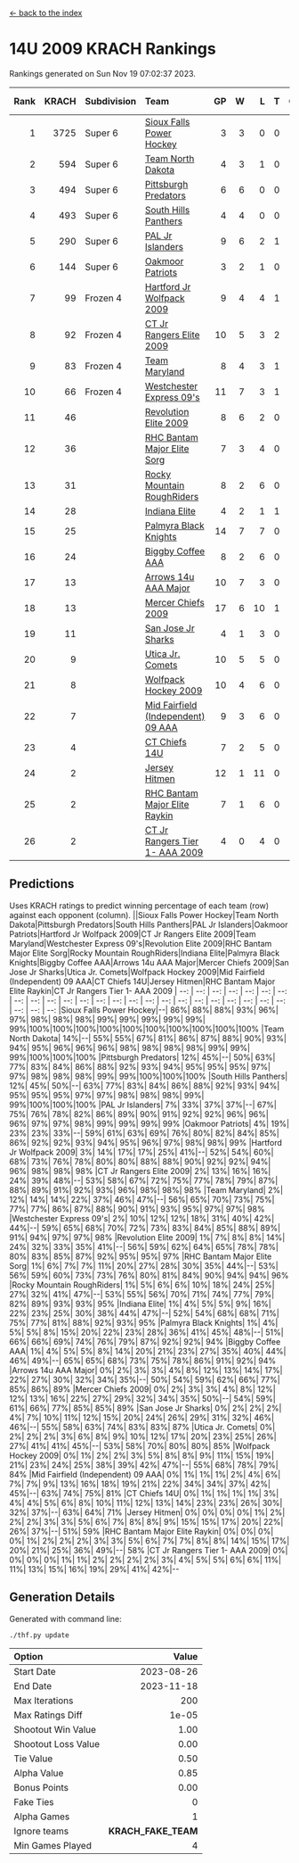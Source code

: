 [<- back to the index](readme.md)
# 14U 2009 KRACH Rankings
Rankings generated on Sun Nov 19 07:02:37 2023.

Rank|KRACH|Subdivision|Team|GP|W|L|T|OTW|OTL|SoS|Exp Wins|Win Diff
---:|---:|:---|:---|---:|---:|---:|---:|---:|---:|---:|---:|---:
1|3725|Super 6|[Sioux Falls Power Hockey](https://gamesheetstats.com/seasons/3664/teams/140999/schedule)|3|3|0|0|0|0|163|3.8|-0.0
2|594|Super 6|[Team North Dakota](https://gamesheetstats.com/seasons/3664/teams/141001/schedule)|4|3|1|0|0|0|785|3.8|-0.0
3|494|Super 6|[Pittsburgh Predators](https://gamesheetstats.com/seasons/3664/teams/140995/schedule)|6|6|0|0|0|0|11|6.9|0.0
4|493|Super 6|[South Hills Panthers](https://gamesheetstats.com/seasons/3664/teams/160166/schedule)|4|4|0|0|0|0|15|4.9|0.0
5|290|Super 6|[PAL Jr Islanders](https://gamesheetstats.com/seasons/3664/teams/140990/schedule)|9|6|2|1|0|0|237|7.4|0.0
6|144|Super 6|[Oakmoor Patriots](https://gamesheetstats.com/seasons/3664/teams/141002/schedule)|3|2|1|0|1|0|163|2.8|-0.0
7|99|Frozen 4|[Hartford Jr Wolfpack 2009](https://gamesheetstats.com/seasons/3664/teams/140979/schedule)|9|4|4|1|0|0|328|5.4|0.0
8|92|Frozen 4|[CT Jr Rangers Elite 2009](https://gamesheetstats.com/seasons/3664/teams/140980/schedule)|10|5|3|2|1|0|89|6.9|0.0
9|83|Frozen 4|[Team Maryland](https://gamesheetstats.com/seasons/3664/teams/140998/schedule)|8|4|3|1|0|0|95|5.4|0.0
10|66|Frozen 4|[Westchester Express 09's](https://gamesheetstats.com/seasons/3664/teams/140992/schedule)|11|7|3|1|1|1|40|8.4|0.0
11|46||[Revolution Elite 2009](https://gamesheetstats.com/seasons/3664/teams/140996/schedule)|8|6|2|0|0|0|24|6.9|0.0
12|36||[RHC Bantam Major Elite Sorg](https://gamesheetstats.com/seasons/3664/teams/140985/schedule)|7|3|4|0|0|0|105|3.9|0.0
13|31||[Rocky Mountain RoughRiders](https://gamesheetstats.com/seasons/3664/teams/144346/schedule)|8|2|6|0|0|0|548|2.8|-0.0
14|28||[Indiana Elite](https://gamesheetstats.com/seasons/3664/teams/144344/schedule)|4|2|1|1|0|0|15|3.4|0.0
15|25||[Palmyra Black Knights](https://gamesheetstats.com/seasons/3664/teams/140997/schedule)|14|7|7|0|0|0|117|7.9|0.0
16|24||[Biggby Coffee AAA](https://gamesheetstats.com/seasons/3664/teams/144343/schedule)|8|2|6|0|0|1|576|2.8|-0.0
17|13||[Arrows 14u AAA Major](https://gamesheetstats.com/seasons/3664/teams/140993/schedule)|10|7|3|0|0|0|10|7.9|0.0
18|13||[Mercer Chiefs 2009](https://gamesheetstats.com/seasons/3664/teams/140987/schedule)|17|6|10|1|1|1|58|7.4|0.0
19|11||[San Jose Jr Sharks](https://gamesheetstats.com/seasons/3664/teams/141003/schedule)|4|1|3|0|0|0|113|1.9|0.0
20|9||[Utica Jr. Comets](https://gamesheetstats.com/seasons/3664/teams/140994/schedule)|10|5|5|0|0|0|95|5.9|0.0
21|8||[Wolfpack Hockey 2009](https://gamesheetstats.com/seasons/3664/teams/140986/schedule)|10|4|6|0|0|1|27|4.9|0.0
22|7||[Mid Fairfield (Independent) 09 AAA](https://gamesheetstats.com/seasons/3664/teams/140981/schedule)|9|3|6|0|0|0|21|3.9|0.0
23|4||[CT Chiefs 14U](https://gamesheetstats.com/seasons/3664/teams/140982/schedule)|7|2|5|0|0|0|14|2.9|0.0
24|2||[Jersey Hitmen](https://gamesheetstats.com/seasons/3664/teams/140988/schedule)|12|1|11|0|0|0|93|1.9|0.0
25|2||[RHC Bantam Major Elite Raykin](https://gamesheetstats.com/seasons/3664/teams/140989/schedule)|7|1|6|0|0|0|13|1.9|0.0
26|2||[CT Jr Rangers Tier 1- AAA 2009](https://gamesheetstats.com/seasons/3664/teams/140983/schedule)|4|0|4|0|0|0|10|0.9|0.0

## Predictions
Uses KRACH ratings to predict winning percentage of each team (row) against each opponent (column).
||Sioux Falls Power Hockey|Team North Dakota|Pittsburgh Predators|South Hills Panthers|PAL Jr Islanders|Oakmoor Patriots|Hartford Jr Wolfpack 2009|CT Jr Rangers Elite 2009|Team Maryland|Westchester Express 09's|Revolution Elite 2009|RHC Bantam Major Elite Sorg|Rocky Mountain RoughRiders|Indiana Elite|Palmyra Black Knights|Biggby Coffee AAA|Arrows 14u AAA Major|Mercer Chiefs 2009|San Jose Jr Sharks|Utica Jr. Comets|Wolfpack Hockey 2009|Mid Fairfield (Independent) 09 AAA|CT Chiefs 14U|Jersey Hitmen|RHC Bantam Major Elite Raykin|CT Jr Rangers Tier 1- AAA 2009
| --: | --: | --: | --: | --: | --: | --: | --: | --: | --: | --: | --: | --: | --: | --: | --: | --: | --: | --: | --: | --: | --: | --: | --: | --: | --: | --: 
|Sioux Falls Power Hockey|--| 86%| 88%| 88%| 93%| 96%| 97%| 98%| 98%| 98%| 99%| 99%| 99%| 99%| 99%| 99%|100%|100%|100%|100%|100%|100%|100%|100%|100%|100%
|Team North Dakota| 14%|--| 55%| 55%| 67%| 81%| 86%| 87%| 88%| 90%| 93%| 94%| 95%| 96%| 96%| 96%| 98%| 98%| 98%| 98%| 99%| 99%| 99%|100%|100%|100%
|Pittsburgh Predators| 12%| 45%|--| 50%| 63%| 77%| 83%| 84%| 86%| 88%| 92%| 93%| 94%| 95%| 95%| 95%| 97%| 97%| 98%| 98%| 98%| 99%| 99%|100%|100%|100%
|South Hills Panthers| 12%| 45%| 50%|--| 63%| 77%| 83%| 84%| 86%| 88%| 92%| 93%| 94%| 95%| 95%| 95%| 97%| 97%| 98%| 98%| 98%| 99%| 99%|100%|100%|100%
|PAL Jr Islanders|  7%| 33%| 37%| 37%|--| 67%| 75%| 76%| 78%| 82%| 86%| 89%| 90%| 91%| 92%| 92%| 96%| 96%| 96%| 97%| 97%| 98%| 99%| 99%| 99%| 99%
|Oakmoor Patriots|  4%| 19%| 23%| 23%| 33%|--| 59%| 61%| 63%| 69%| 76%| 80%| 82%| 84%| 85%| 86%| 92%| 92%| 93%| 94%| 95%| 96%| 97%| 98%| 98%| 99%
|Hartford Jr Wolfpack 2009|  3%| 14%| 17%| 17%| 25%| 41%|--| 52%| 54%| 60%| 68%| 73%| 76%| 78%| 80%| 80%| 88%| 88%| 90%| 92%| 92%| 94%| 96%| 98%| 98%| 98%
|CT Jr Rangers Elite 2009|  2%| 13%| 16%| 16%| 24%| 39%| 48%|--| 53%| 58%| 67%| 72%| 75%| 77%| 78%| 79%| 87%| 88%| 89%| 91%| 92%| 93%| 96%| 98%| 98%| 98%
|Team Maryland|  2%| 12%| 14%| 14%| 22%| 37%| 46%| 47%|--| 56%| 65%| 70%| 73%| 75%| 77%| 77%| 86%| 87%| 88%| 90%| 91%| 93%| 95%| 97%| 97%| 98%
|Westchester Express 09's|  2%| 10%| 12%| 12%| 18%| 31%| 40%| 42%| 44%|--| 59%| 65%| 68%| 70%| 72%| 73%| 83%| 84%| 85%| 88%| 89%| 91%| 94%| 97%| 97%| 98%
|Revolution Elite 2009|  1%|  7%|  8%|  8%| 14%| 24%| 32%| 33%| 35%| 41%|--| 56%| 59%| 62%| 64%| 65%| 78%| 78%| 80%| 83%| 85%| 87%| 92%| 95%| 95%| 97%
|RHC Bantam Major Elite Sorg|  1%|  6%|  7%|  7%| 11%| 20%| 27%| 28%| 30%| 35%| 44%|--| 53%| 56%| 59%| 60%| 73%| 73%| 76%| 80%| 81%| 84%| 90%| 94%| 94%| 96%
|Rocky Mountain RoughRiders|  1%|  5%|  6%|  6%| 10%| 18%| 24%| 25%| 27%| 32%| 41%| 47%|--| 53%| 55%| 56%| 70%| 71%| 74%| 77%| 79%| 82%| 89%| 93%| 93%| 95%
|Indiana Elite|  1%|  4%|  5%|  5%|  9%| 16%| 22%| 23%| 25%| 30%| 38%| 44%| 47%|--| 52%| 54%| 68%| 68%| 71%| 75%| 77%| 81%| 88%| 92%| 93%| 95%
|Palmyra Black Knights|  1%|  4%|  5%|  5%|  8%| 15%| 20%| 22%| 23%| 28%| 36%| 41%| 45%| 48%|--| 51%| 66%| 66%| 69%| 74%| 76%| 79%| 87%| 92%| 92%| 94%
|Biggby Coffee AAA|  1%|  4%|  5%|  5%|  8%| 14%| 20%| 21%| 23%| 27%| 35%| 40%| 44%| 46%| 49%|--| 65%| 65%| 68%| 73%| 75%| 78%| 86%| 91%| 92%| 94%
|Arrows 14u AAA Major|  0%|  2%|  3%|  3%|  4%|  8%| 12%| 13%| 14%| 17%| 22%| 27%| 30%| 32%| 34%| 35%|--| 50%| 54%| 59%| 62%| 66%| 77%| 85%| 86%| 89%
|Mercer Chiefs 2009|  0%|  2%|  3%|  3%|  4%|  8%| 12%| 12%| 13%| 16%| 22%| 27%| 29%| 32%| 34%| 35%| 50%|--| 54%| 59%| 61%| 66%| 77%| 85%| 85%| 89%
|San Jose Jr Sharks|  0%|  2%|  2%|  2%|  4%|  7%| 10%| 11%| 12%| 15%| 20%| 24%| 26%| 29%| 31%| 32%| 46%| 46%|--| 55%| 58%| 63%| 74%| 83%| 83%| 87%
|Utica Jr. Comets|  0%|  2%|  2%|  2%|  3%|  6%|  8%|  9%| 10%| 12%| 17%| 20%| 23%| 25%| 26%| 27%| 41%| 41%| 45%|--| 53%| 58%| 70%| 80%| 80%| 85%
|Wolfpack Hockey 2009|  0%|  1%|  2%|  2%|  3%|  5%|  8%|  8%|  9%| 11%| 15%| 19%| 21%| 23%| 24%| 25%| 38%| 39%| 42%| 47%|--| 55%| 68%| 78%| 79%| 84%
|Mid Fairfield (Independent) 09 AAA|  0%|  1%|  1%|  1%|  2%|  4%|  6%|  7%|  7%|  9%| 13%| 16%| 18%| 19%| 21%| 22%| 34%| 34%| 37%| 42%| 45%|--| 63%| 74%| 75%| 81%
|CT Chiefs 14U|  0%|  1%|  1%|  1%|  1%|  3%|  4%|  4%|  5%|  6%|  8%| 10%| 11%| 12%| 13%| 14%| 23%| 23%| 26%| 30%| 32%| 37%|--| 63%| 64%| 71%
|Jersey Hitmen|  0%|  0%|  0%|  0%|  1%|  2%|  2%|  2%|  3%|  3%|  5%|  6%|  7%|  8%|  8%|  9%| 15%| 15%| 17%| 20%| 22%| 26%| 37%|--| 51%| 59%
|RHC Bantam Major Elite Raykin|  0%|  0%|  0%|  0%|  1%|  2%|  2%|  2%|  3%|  3%|  5%|  6%|  7%|  7%|  8%|  8%| 14%| 15%| 17%| 20%| 21%| 25%| 36%| 49%|--| 58%
|CT Jr Rangers Tier 1- AAA 2009|  0%|  0%|  0%|  0%|  1%|  1%|  2%|  2%|  2%|  2%|  3%|  4%|  5%|  5%|  6%|  6%| 11%| 11%| 13%| 15%| 16%| 19%| 29%| 41%| 42%|--

## Generation Details

Generated with command line:
```
./thf.py update
```

| Option | Value |
| :----- | ----: |
| Start Date | 2023-08-26 |
| End Date | 2023-11-18 |
| Max Iterations | 200 |
| Max Ratings Diff | 1e-05 |
| Shootout Win Value | 1.00 |
| Shootout Loss Value | 0.00 |
| Tie Value | 0.50 |
| Alpha Value | 0.85 |
| Bonus Points | 0.00 |
| Fake Ties | 0 |
| Alpha Games | 1 |
| Ignore teams | __KRACH_FAKE_TEAM__ |
| Min Games Played | 4 |

